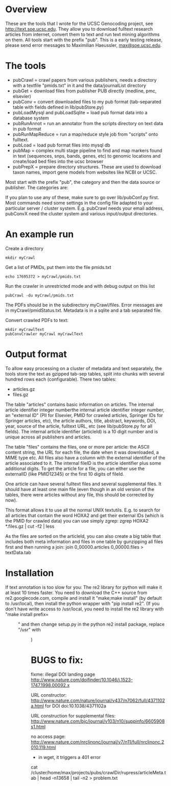 # Overview

These are the tools that I wrote for the UCSC Genocoding project, see
http://text.soe.ucsc.edu. They allow you to download fulltext research
articles from internet, convert them to text and run text mining algorithms
on them.  All tools start with the prefix "pub". 
This is a early testing release, please send error messages to Maximilian Haeussler, max@soe.ucsc.edu.

# The tools

- pubCrawl = crawl papers from various publishers, needs a directory with a
        textfile "pmids.txt" in it and the data/journalList directory
- pubGet<PUB> = download files from publisher PUB directly (medline, pmc, elsevier)
- pubConv<PUB> = convert downloaded files to my pub format (tab-separated table
             with fields defined in lib/pubStore.py)
- pubLoadMysql and pubLoadSqlite = load pub format data into a database system 
- pubRunAnnot = run an annotator from the scripts directory on text data in
             pub format
- pubRunMapReduce = run a map/reduce style job from "scripts" onto fulltext.
- pubLoad = load pub format files into mysql db
- pubMap = complex multi stage pipeline to find and map markers found in text 
           (sequences, snps, bands, genes, etc) to genomic locations 
           and create/load bed files into the ucsc browser
- pubPrepX = prepare directory structures. These are used to download
        taxon names, import gene models from websites like NCBI or
        UCSC. 

Most start with the prefix "pub", the category and then the 
data source or publisher. The categories are:

If you plan to use any of these, make sure to go over lib/pubConf.py first.
Most commands need some settings in the config file adapted to your particular
server / cluster system. E.g. pubCrawl needs your email address, pubConvX 
need the cluster system and various input/output directories.

# An example run

Create a directory

    mkdir myCrawl

Get a list of PMIDs, put them into the file pmids.txt

    echo 17695372 > myCrawl/pmids.txt

Run the crawler in unrestricted mode and with debug output on this list

    pubCrawl -du myCrawl/pmids.txt

The PDFs should be in the subdirectory myCrawl/files. Error messages are in myCrawl/pmidStatus.txt. 
Metadata is in a sqlite and a tab separated file. 

Convert crawled PDFs to text:

    mkdir myCrawlText
    pubConvCrawler myCrawl myCrawlText

# Output format

To allow easy processing on a cluster of metadata and text separately, the tools store the text as gzipped tab-sep tables, split into chunks with several hundred rows each (configurable). There two tables:
- articles.gz
- files.gz

The table "articles" contains basic information on articles. The internal article identifier integer numberthe internal article identifier integer number, an "external ID" (PII for Elsevier, PMID for crawled articles, Springer IDs for Springer articles, etc), the article authors, title, abstract, keywords, DOI, year, source of the article, fulltext URL, etc (see lib/pubStore.py for all fields). The internal article identifier (articleId) is a 10 digit number and is unique across all publishers and articles.

The table "files" contains the files, one or more per article: the ASCII content string, the URL for each file, the date when it was downloaded, a MIME type etc. All files also have a column with the external identifier of the article associated to it. The internal fileID is the article identifier plus some additional digits. To get the article for a file, you can either use the externalID (like PMID12345) or the first 10 digits of fileId. 

One article can have several fulltext files and several supplemental files. It should have at least one main file (even though in an old version of the tables, there were articles without any file, this should be corrected by now). 

This format allows it to use all the normal UNIX textutils. E.g. to search for all articles that contain the word HOXA2 and get their external IDs (which is the PMID for crawled data) you can use simply zgrep:
    zgrep HOXA2 *.files.gz | cut -f2 | less

As the files are sorted on the articleId, you can also create a big table that includes both meta information and files in one table by gunzipping all files first and then running a join:
    join 0_00000.articles 0_00000.files > textData.tab

# Installation

If text annotation is too slow for you:
The re2 library for python will make it at least 10 times faster.
You need to download the C++ source from re2.googlecode.com, compile and install it
"make;make install" (by default to /usr/local), then install the python wrapper
with "pip install re2". (If you don't have write access to /usr/local, you need
to install the re2 library with "make install prefix=<dir>" and then change
setup.py in the python re2 install package, replace "/usr" with <dir>)

# BUGS to fix:

fixme: illegal DOI landing page
http://www.nature.com/doifinder/10.1046/j.1523-1747.1998.00092.x

URL constructor:
http://www.nature.com/nature/journal/v437/n7062/full/4371102a.html
for DOI  doi:10.1038/4371102a

URL construction for supplemental files:
http://www.nature.com/bjc/journal/v103/n10/suppinfo/6605908s1.html

no access page:
http://www.nature.com/nrclinonc/journal/v7/n11/full/nrclinonc.2010.119.html
- in wget, it triggers a 401 error

cat /cluster/home/max/projects/pubs/crawlDir/rupress/articleMeta.tab | head
-n13658 | tail -n2 > problem.txt

